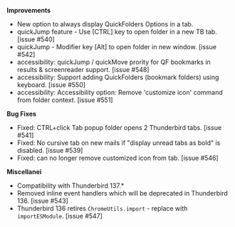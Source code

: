 
**Improvements**

*   New option to always display QuickFolders Options in a tab. 
*   quickJump feature - Use [CTRL] key to open folder in a new TB tab. [issue #540]
*   quickJump - Modifier key [Alt] to open folder in new window. [issue #542]
*   accessibility: quickJump / quickMove prority for QF bookmarks in results & screenreader support. [issue #548]
*   accessibility: Support adding QuickFolders (bookmark folders) using keyboard. [issue #550]
*   accessibility: Accessibility option: Remove 'customize icon' command from folder context. [issue #551]
  

**Bug Fixes**

*   Fixed: CTRL+click Tab popup folder opens 2 Thunderbird tabs. [issue #541]
*   Fixed: No cursive tab on new mails if "display unread tabs as bold" is disabled. [issue #539]
*   Fixed: can no longer remove customized icon from tab. [issue #546]

**Miscellanei**

*   Compatibility with Thunderbird 137.*
*   Removed inline event handlers which will be deprecated in Thunderbird 136. [issue #543]
*   Thunderbird 136 retires `ChromeUtils.import` - replace with `importESModule`. [issue #547]

